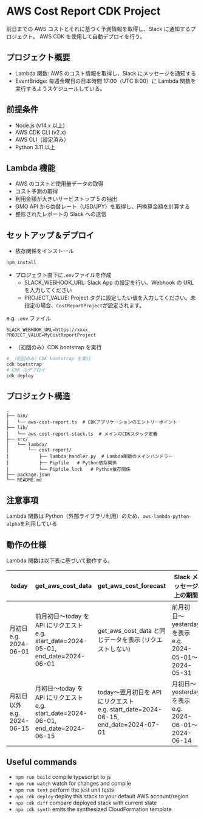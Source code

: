 # AWS Cost Report CDK Project

前日までの AWS コストとそれに基づく予測情報を取得し、Slack に通知するプロジェクト。
AWS CDK を使用して自動デプロイを行う。

## プロジェクト概要

- Lambda 関数: AWS のコスト情報を取得し、Slack にメッセージを通知する
- EventBridge: 毎週金曜日の日本時間 17:00（UTC 8:00）に Lambda 関数を実行するようスケジュールしている。

## 前提条件

- Node.js (v14.x 以上)
- AWS CDK CLI (v2.x)
- AWS CLI（設定済み）
- Python 3.11 以上

## Lambda 機能

- AWS のコストと使用量データの取得
- コスト予測の取得
- 利用金額が大きいサービストップ 5 の抽出
- GMO API から為替レート（USD/JPY）を取得し、円換算金額を計算する
- 整形されたレポートの Slack への送信

## セットアップ＆デプロイ

- 依存関係をインストール

```bash
npm install
```

- プロジェクト直下に`.env`ファイルを作成
  - SLACK_WEBHOOK_URL: Slack App の設定を行い、Webhook の URL を入力してください
  - PROJECT_VALUE: Project タグに設定したい値を入力してください。未指定の場合、`CostReportProject`が設定されます。

e.g. `.env` ファイル

```
SLACK_WEBHOOK_URL=https://xxxx
PROJECT_VALUE=MyCostReportProject
```

- （初回のみ）CDK bootstrap を実行

```bash
# （初回のみ）CDK bootstrap を実行
cdk bootstrap
# CDK のデプロイ
cdk deploy
```

## プロジェクト構造

```
.
├── bin/
│   └── aws-cost-report.ts  # CDKアプリケーションのエントリーポイント
├── lib/
│   └── aws-cost-report-stack.ts  # メインのCDKスタック定義
├── src/
│   └── lambda/
│       └── cost-report/
│           ├── lambda_handler.py  # Lambda関数のメインハンドラー
│           ├── Pipfile   # Python依存関係
│           └── Pipfile.lock   # Python依存関係
├── package.json
└── README.md
```

## 注意事項

Lambda 関数は Python（外部ライブラリ利用）のため、`aws-lambda-python-alpha`を利用している

## 動作の仕様

Lambda 関数は以下表に基づいて動作する。

| today                         | get_aws_cost_data                                                                      | get_aws_cost_forecast                                                                 | Slack メッセージ上の期間                                  |
| ----------------------------- | -------------------------------------------------------------------------------------- | ------------------------------------------------------------------------------------- | --------------------------------------------------------- |
| 月初日<br>e.g. 2024-06-01     | 前月初日〜today を API にリクエスト<br>e.g. start_date=2024-05-01, end_date=2024-06-01 | get_aws_cost_data と同じデータを表示 (リクエストしない)                               | 前月初日〜yesterday を表示<br>e.g. 2024-05-01〜2024-05-31 |
| 月初日以外<br>e.g. 2024-06-15 | 月初日〜today を API にリクエスト<br>e.g. start_date=2024-06-01, end_date=2024-06-15   | today〜翌月初日を API にリクエスト<br>e.g. start_date=2024-06-15, end_date=2024-07-01 | 月初日〜yesterday を表示<br>e.g. 2024-06-01〜2024-06-14   |

## Useful commands

- `npm run build` compile typescript to js
- `npm run watch` watch for changes and compile
- `npm run test` perform the jest unit tests
- `npx cdk deploy` deploy this stack to your default AWS account/region
- `npx cdk diff` compare deployed stack with current state
- `npx cdk synth` emits the synthesized CloudFormation template

